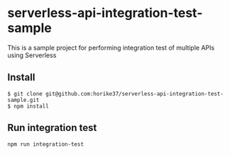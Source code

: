 # serverless-api-integration-test-sample
This is a sample project for performing integration test of multiple APIs using Serverless

## Install
```
$ git clone git@github.com:horike37/serverless-api-integration-test-sample.git
$ npm install
```
## Run integration test
```
npm run integration-test
```
